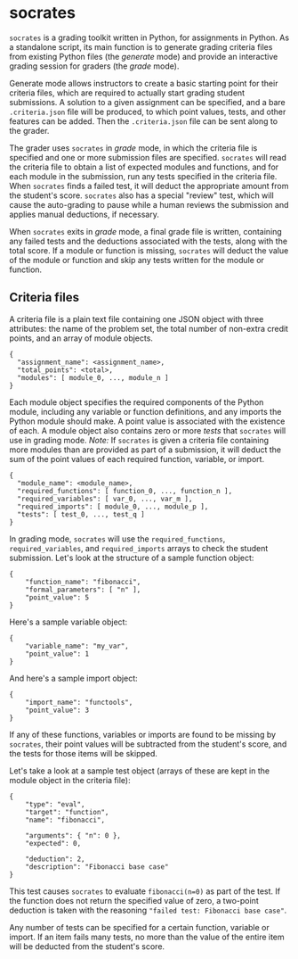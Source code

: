 socrates
========

`socrates` is a grading toolkit written in Python, for assignments in Python.
As a standalone script, its main function is to generate grading criteria files
from existing Python files (the *generate* mode) and provide an interactive
grading session for graders (the *grade* mode).

Generate mode allows instructors to create a basic starting point for
their criteria files, which are required to actually start grading student
submissions. A solution to a given assignment can be specified, and a
bare `.criteria.json` file will be produced, to which point values, tests,
and other features can be added. Then the `.criteria.json` file can be
sent along to the grader.

The grader uses `socrates` in *grade* mode, in which the criteria file is
specified and one or more submission files are specified. `socrates` will
read the criteria file to obtain a list of expected modules and functions,
and for each module in the submission, run any tests specified in the
criteria file. When `socrates` finds a failed test, it will deduct the
appropriate amount from the student's score. `socrates` also has a special
"review" test, which will cause the auto-grading to pause while a human
reviews the submission and applies manual deductions, if necessary.

When `socrates` exits in *grade* mode, a final grade file is written,
containing any failed tests and the deductions associated with the tests,
along with the total score. If a module or function is missing, `socrates`
will deduct the value of the module or function and skip any tests written
for the module or function.


Criteria files
--------------

A criteria file is a plain text file containing one JSON object with three
attributes: the name of the problem set, the total number of non-extra credit
points, and an array of module objects.

    {
      "assignment_name": <assignment_name>,
      "total_points": <total>,
      "modules": [ module_0, ..., module_n ]
    }


Each module object specifies the required components of the Python module,
including any variable or function definitions, and any imports the Python
module should make. A point value is associated with the existence of each.
A module object also contains zero or more *tests* that
`socrates` will use in grading mode. *Note:* If `socrates` is given a criteria
file containing more modules than are provided as part of a submission, it
will deduct the sum of the point values of each required function, variable,
or import.

    {
      "module_name": <module_name>,
      "required_functions": [ function_0, ..., function_n ],
      "required_variables": [ var_0, ..., var_m ],
      "required_imports": [ module_0, ..., module_p ],
      "tests": [ test_0, ..., test_q ]
    }

In grading mode, `socrates` will use the `required_functions`,
`required_variables`, and `required_imports` arrays to check the student
submission. Let's look at the structure of a sample function object:

    {
        "function_name": "fibonacci",
        "formal_parameters": [ "n" ],
        "point_value": 5
    }

Here's a sample variable object:

    {
        "variable_name": "my_var",
        "point_value": 1
    }

And here's a sample import object:

    {
        "import_name": "functools",
        "point_value": 3
    }

If any of these functions, variables or imports are found to be missing by
`socrates`, their point values will be subtracted from the student's score,
and the tests for those items will be skipped.

Let's take a look at a sample test object (arrays of these are kept in the
module object in the criteria file):

    {
        "type": "eval",
        "target": "function",
        "name": "fibonacci",

        "arguments": { "n": 0 },
        "expected": 0,

        "deduction": 2,
        "description": "Fibonacci base case"
    }

This test causes `socrates` to evaluate `fibonacci(n=0)` as part of the test.
If the function does not return the specified value of zero, a two-point
deduction is taken with the reasoning `"failed test: Fibonacci base case"`.

Any number of tests can be specified for a certain function, variable or
import. If an item fails many tests, no more than the value of the entire
item will be deducted from the student's score.


